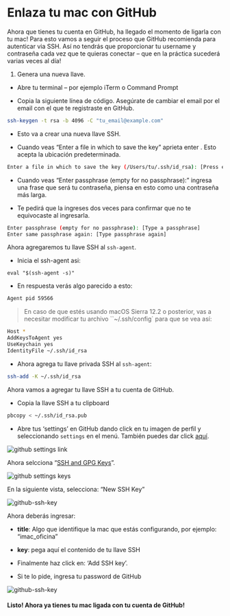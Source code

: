 # Enlaza tu mac con GitHub

Ahora que tienes tu cuenta en GitHub, ha llegado el momento de ligarla con tu mac! Para esto vamos a seguir el proceso que GitHub recomienda para autenticar via SSH. Así no tendrás que proporcionar tu username y contraseña cada vez que te quieras conectar – que en la práctica sucederá varias veces al día!

1. Genera una nueva llave.

  + Abre tu terminal – por ejemplo iTerm o Command Prompt

  + Copia la siguiente línea de código. Asegúrate de cambiar el email por el email con el que te registraste en GitHub.

  ```sh
  ssh-keygen -t rsa -b 4096 -C "tu_email@example.com"
  ```

  + Esto va a crear una nueva llave SSH.

  + Cuando veas “Enter a file in which to save the key” aprieta enter . Esto acepta la ubicación predeterminada.

  ```sh
  Enter a file in which to save the key (/Users/tu/.ssh/id_rsa): [Press enter]
  ```

  + Cuando veas “Enter passphrase (empty for no passphrase):” ingresa una frase que será tu contraseña, piensa en esto como una contraseña más larga. 

  + Te pedirá que la ingreses dos veces para confirmar que no te equivocaste al ingresarla.

  ```sh
  Enter passphrase (empty for no passphrase): [Type a passphrase]
  Enter same passphrase again: [Type passphrase again]
  ```

  Ahora agregaremos tu llave SSH al `ssh-agent`.

  + Inicia el ssh-agent asi:

  `eval "$(ssh-agent -s)"`

  + En respuesta verás algo parecido a esto:

  ```sh
  Agent pid 59566
  ```

  > En caso de que estés usando macOS Sierra 12.2 o posterior, vas a necesitar modificar tu archivo ``~/.ssh/config` para que se vea así:

  ```sh
  Host *
  AddKeysToAgent yes
  UseKeychain yes
  IdentityFile ~/.ssh/id_rsa
  ```

  + Ahora agrega tu llave privada SSH al `ssh-agent`:

  ```sh
  ssh-add -K ~/.ssh/id_rsa
  ```

  Ahora vamos a agregar tu llave SSH a tu cuenta de GitHub.

  + Copia la llave SSH a tu clipboard

  ```sh
  pbcopy < ~/.ssh/id_rsa.pub
  ```

  + Abre tus ‘settings’ en GitHub dando click en tu imagen de perfil y seleccionando `settings` en el menú. También puedes dar click [aquí](https://github.com/settings/profile).

  ![github settings link](https://s3-us-west-2.amazonaws.com/codigosemilla-bank/github-settings-link.png)

  Ahora selcciona “[SSH and GPG Keys](https://github.com/settings/keys)”.

  ![github settings keys](https://s3-us-west-2.amazonaws.com/codigosemilla-bank/github-settings-keys.png)

  En la siguiente vista, selecciona: “New SSH Key”

  ![github-ssh-key](https://s3-us-west-2.amazonaws.com/codigosemilla-bank/github-ssh-key.png)

  Ahora deberás ingresar:

  + **title**: Algo que identifique la mac que estás configurando, por ejemplo: “imac_oficina”

  + **key**: pega aquí el contenido de tu llave SSH

  + Finalmente haz click en: ‘Add SSH key’.

  + Si te lo pide, ingresa tu password de GitHub

  ![github-ssh-key](https://s3-us-west-2.amazonaws.com/codigosemilla-bank/github-add-ssh.png)  

  #### Listo! Ahora ya tienes tu mac ligada con tu cuenta de GitHub!

  
